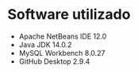 # Software utilizado
- Apache NetBeans IDE 12.0
- Java JDK 14.0.2
- MySQL Workbench 8.0.27
- GitHub Desktop 2.9.4